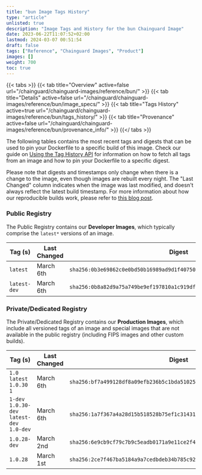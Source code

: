 ```yaml
---
title: "bun Image Tags History"
type: "article"
unlisted: true
description: "Image Tags and History for the bun Chainguard Image"
date: 2023-06-22T11:07:52+02:00
lastmod: 2024-03-07 00:51:54
draft: false
tags: ["Reference", "Chainguard Images", "Product"]
images: []
weight: 700
toc: true
---
```


{{< tabs >}}
{{< tab title="Overview" active=false url="/chainguard/chainguard-images/reference/bun/" >}}
{{< tab title="Details" active=false url="/chainguard/chainguard-images/reference/bun/image_specs/" >}}
{{< tab title="Tags History" active=true url="/chainguard/chainguard-images/reference/bun/tags_history/" >}}
{{< tab title="Provenance" active=false url="/chainguard/chainguard-images/reference/bun/provenance_info/" >}}
{{</ tabs >}}

The following tables contains the most recent tags and digests that can be used to pin your Dockerfile to a specific build of this image. Check our guide on [Using the Tag History API](/chainguard/chainguard-images/using-the-tag-history-api/) for information on how to fetch all tags from an image and how to pin your Dockerfile to a specific digest.

Please note that digests and timestamps only change when there is a change to the image, even though images are rebuilt every night. The "Last Changed" column indicates when the image was last modified, and doesn't always reflect the latest build timestamp. For more information about how our reproducible builds work, please refer to [this blog post](https://www.chainguard.dev/unchained/reproducing-chainguards-reproducible-image-builds).

### Public Registry
The Public Registry contains our **Developer Images**, which typically comprise the `latest*` versions of an image.

| Tag (s)       | Last Changed | Digest                                                                    |
|---------------|--------------|---------------------------------------------------------------------------|
|  `latest`     | March 6th    | `sha256:0b3e69862c0e0bd50b16989ad9d1f40750b83ece6e12125a41012d5c3f5718ca` |
|  `latest-dev` | March 6th    | `sha256:0b8a82d9a75a749be9ef197810a1c919df65cc87d04af3cb6d4820309155ea3d` |


### Private/Dedicated Registry
The Private/Dedicated Registry contains our **Production Images**, which include all versioned tags of an image and special images that are not available in the public registry (including FIPS images and other custom builds).

| Tag (s)                                      | Last Changed | Digest                                                                    |
|----------------------------------------------|--------------|---------------------------------------------------------------------------|
|  `1.0` `latest` `1.0.30` `1`                 | March 6th    | `sha256:bf7a499128df8a09efb236b5c1bda5102587302dd3a6023007c7438e57a3b127` |
|  `1-dev` `1.0.30-dev` `latest-dev` `1.0-dev` | March 6th    | `sha256:1a7f367a4a28d15b518528b75ef1c314318fdff22eea51376984340f69be4f08` |
|  `1.0.28-dev`                                | March 2nd    | `sha256:6e9cb9cf79c7b9c5eadb0171a9e11ce2f49080315cbcfd91e746bd880c12da75` |
|  `1.0.28`                                    | March 1st    | `sha256:2ce7f467ba5184a9a7cedbdeb34b785c920c00e505e34077ad9856dae7a5fd2e` |

